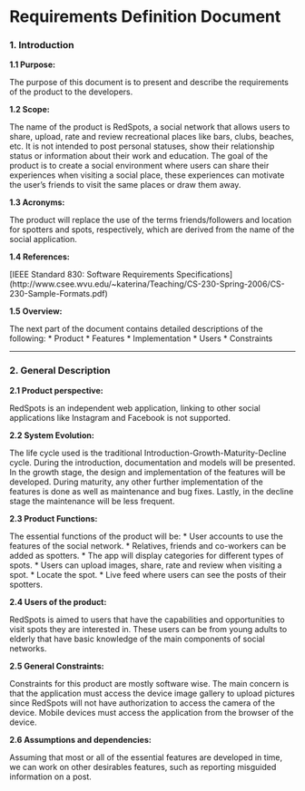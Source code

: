Requirements Definition Document
================================

### 1.	Introduction

 **1.1	Purpose:**
 <p>
The purpose of this document is to present and describe the requirements of the product to the developers.

 **1.2	Scope:**
 <p>
The name of the product is RedSpots, a social network that allows users to share, upload, rate and review recreational places like bars, clubs, beaches, etc. It is not intended to post personal statuses, show their relationship status or information about their work and education. The goal of the product is to create a social environment where users can share their experiences when visiting a social place, these experiences can motivate the user’s friends to visit the same places or draw them away.

 **1.3	Acronyms:**
 <p>
The product will replace the use of the terms friends/followers and location for spotters and spots, respectively, which are derived from the name of the social application.

 **1.4	References:**
 <p>
[IEEE Standard 830: Software Requirements Specifications]
(http://www.csee.wvu.edu/~katerina/Teaching/CS-230-Spring-2006/CS-230-Sample-Formats.pdf)

 **1.5	Overview:**
 <p>
The next part of the document contains detailed descriptions of the following:
* 	Product
* 	Features
* 	Implementation
* 	Users
* 	Constraints

-----------------------------------------------------------------------------------------------------------------------------------------------------------

### 2.	General Description

 **2.1	Product perspective:**
 <p>
RedSpots is an independent web application, linking to other social applications like Instagram and Facebook is not supported. 

 **2.2	System Evolution:**
 <p>
The life cycle used is the traditional Introduction-Growth-Maturity-Decline cycle. During the introduction, documentation and models will be presented. In the growth stage, the design and implementation of the features will be developed. During maturity, any other further implementation of the features is done as well as maintenance and bug fixes. Lastly, in the decline stage the maintenance will be less frequent.

 **2.3	Product Functions:**
 <p>
The essential functions of the product will be:
* 	User accounts to use the features of the social network.
* 	Relatives, friends and co-workers can be added as spotters.
* 	The app will display categories for different types of spots.
* 	Users can upload images, share, rate and review when visiting a spot.
* 	Locate the spot.
* 	Live feed where users can see the posts of their spotters.

 **2.4	Users of the product:**
 <p>
RedSpots is aimed to users that have the capabilities and opportunities to visit spots they are interested in. These users can be from young adults to elderly that have basic knowledge of the main components of social networks.

 **2.5	General Constraints:**
 <p>
Constraints for this product are mostly software wise. The main concern is that the application must access the device image gallery to upload pictures since RedSpots will not have authorization to access the camera of the device. Mobile devices must access the application from the browser of the device. 

 **2.6	Assumptions and dependencies:**
 <p>
Assuming that most or all of the essential features are developed in time, we can work on other desirables features, such as reporting misguided information on a post.


